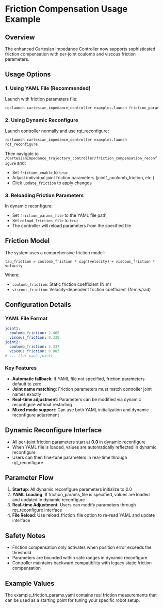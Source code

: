 # Friction Compensation Usage Example

## Overview
The enhanced Cartesian Impedance Controller now supports sophisticated friction compensation with per-joint coulomb and viscous friction parameters.

## Usage Options

### 1. Using YAML File (Recommended)
Launch with friction parameters file:
```bash
roslaunch cartesian_impedance_controller examples.launch friction_params_file:="$(find cartesian_impedance_controller)/res/config/example_friction_params.yaml"
```

### 2. Using Dynamic Reconfigure
Launch controller normally and use rqt_reconfigure:
```bash
roslaunch cartesian_impedance_controller examples.launch
rqt_reconfigure
```

Then navigate to `/CartesianImpedance_trajectory_controller/friction_compensation_reconfigure` and:
- Set `friction_enable` to `true`
- Adjust individual joint friction parameters (joint1_coulomb_friction, etc.)
- Click `update_friction` to apply changes

### 3. Reloading Friction Parameters
In dynamic reconfigure:
- Set `friction_params_file` to the YAML file path
- Set `reload_friction_file` to `true`
- The controller will reload parameters from the specified file

## Friction Model
The system uses a comprehensive friction model:
```
tau_friction = coulomb_friction * sign(velocity) + viscous_friction * velocity
```

Where:
- `coulomb_friction`: Static friction coefficient (N·m)
- `viscous_friction`: Velocity-dependent friction coefficient (N·m·s/rad)

## Configuration Details

### YAML File Format
```yaml
joint1:
  coulomb_friction: 2.465
  viscous_friction: 0.339
joint2:
  coulomb_friction: 3.337
  viscous_friction: 0.083
# ... (for each joint)
```

### Key Features
- **Automatic fallback**: If YAML file not specified, friction parameters default to zero
- **Joint name matching**: Friction parameters must match controller joint names exactly
- **Real-time adjustment**: Parameters can be modified via dynamic reconfigure without restarting
- **Mixed mode support**: Can use both YAML initialization and dynamic reconfigure adjustment

## Dynamic Reconfigure Interface
- All per-joint friction parameters start at **0.0** in dynamic reconfigure
- When YAML file is loaded, values are automatically reflected in dynamic reconfigure
- Users can then fine-tune parameters in real-time through rqt_reconfigure

## Parameter Flow
1. **Startup**: All dynamic reconfigure parameters initialize to 0.0
2. **YAML Loading**: If friction_params_file is specified, values are loaded and updated in dynamic reconfigure
3. **Real-time Adjustment**: Users can modify parameters through rqt_reconfigure interface
4. **File Reload**: Use reload_friction_file option to re-read YAML and update interface

## Safety Notes
- Friction compensation only activates when position error exceeds the threshold
- Parameters are bounded within safe ranges in dynamic reconfigure
- Controller maintains backward compatibility with legacy static friction compensation

## Example Values
The example_friction_params.yaml contains real friction measurements that can be used as a starting point for tuning your specific robot setup.